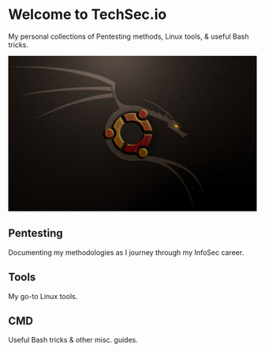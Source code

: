 # Welcome to TechSec.io

My personal collections of Pentesting methods, Linux tools, & useful Bash tricks.

![Screenshot](docs/img/kalibuntu.jpg)

## Pentesting

Documenting my methodologies as I journey through my InfoSec career.

## Tools

My go-to Linux tools.

## CMD

Useful Bash tricks & other misc. guides.
